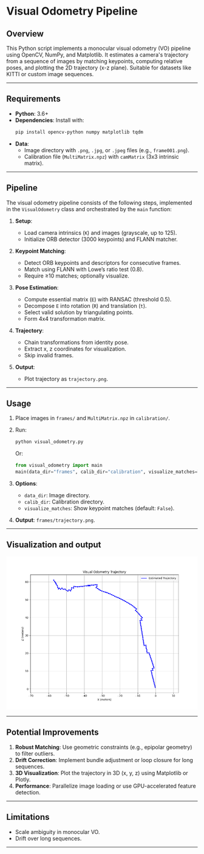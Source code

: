 # Visual Odometry Pipeline

## Overview

This Python script implements a monocular visual odometry (VO) pipeline using OpenCV, NumPy, and Matplotlib. It estimates a camera's trajectory from a sequence of images by matching keypoints, computing relative poses, and plotting the 2D trajectory (x-z plane). Suitable for datasets like KITTI or custom image sequences.

---

## Requirements

- **Python**: 3.6+
- **Dependencies**: Install with:
  ```bash
  pip install opencv-python numpy matplotlib tqdm
  ```
- **Data**:
  - Image directory with `.png`, `.jpg`, or `.jpeg` files (e.g., `frame001.png`).
  - Calibration file (`MultiMatrix.npz`) with `camMatrix` (3x3 intrinsic matrix).

---

## Pipeline

The visual odometry pipeline consists of the following steps, implemented in the `VisualOdometry` class and orchestrated by the `main` function:

1. **Setup**:
   - Load camera intrinsics (`K`) and images (grayscale, up to 125).
   - Initialize ORB detector (3000 keypoints) and FLANN matcher.

2. **Keypoint Matching**:
   - Detect ORB keypoints and descriptors for consecutive frames.
   - Match using FLANN with Lowe’s ratio test (0.8).
   - Require ≥10 matches; optionally visualize.

3. **Pose Estimation**:
   - Compute essential matrix (`E`) with RANSAC (threshold 0.5).
   - Decompose `E` into rotation (`R`) and translation (`t`).
   - Select valid solution by triangulating points.
   - Form 4x4 transformation matrix.

4. **Trajectory**:
   - Chain transformations from identity pose.
   - Extract x, z coordinates for visualization.
   - Skip invalid frames.

5. **Output**:
   - Plot trajectory as `trajectory.png`.


---

## Usage

1. Place images in `frames/` and `MultiMatrix.npz` in `calibration/`.
2. Run:
   ```bash
   python visual_odometry.py
   ```
   Or:
   ```python
   from visual_odometry import main
   main(data_dir="frames", calib_dir="calibration", visualize_matches=True)
   ```
3. **Options**:
   - `data_dir`: Image directory.
   - `calib_dir`: Calibration directory.
   - `visualize_matches`: Show keypoint matches (default: `False`).

4. **Output**: `frames/trajectory.png`.

---
## Visualization and output

![alt text](data/trajectory.png)

---
## Potential Improvements

1. **Robust Matching**: Use geometric constraints (e.g., epipolar geometry) to filter outliers.
2. **Drift Correction**: Implement bundle adjustment or loop closure for long sequences.
3. **3D Visualization**: Plot the trajectory in 3D (x, y, z) using Matplotlib or Plotly.
4. **Performance**: Parallelize image loading or use GPU-accelerated feature detection.
---

## Limitations

- Scale ambiguity in monocular VO.
- Drift over long sequences.


---
